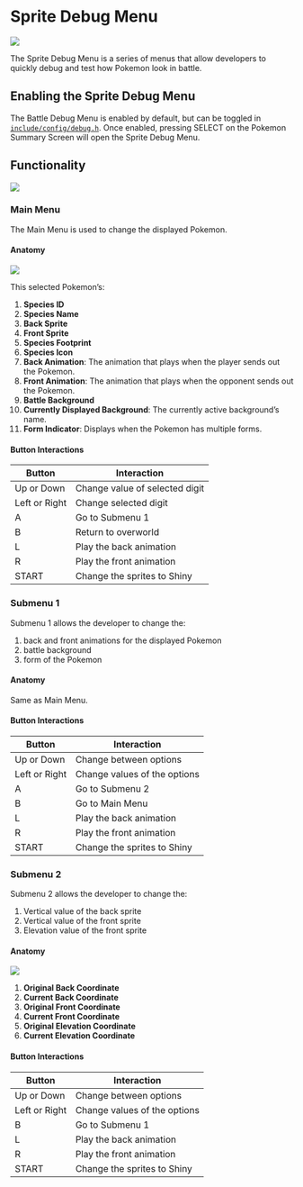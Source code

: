 # Sprite Debug Menu
![](https://archives.bulbagarden.net/media/upload/f/f9/Fire_Blast_III.png)

The Sprite Debug Menu is a series of menus that allow developers to quickly debug and test how Pokemon look in battle.

## Enabling the Sprite Debug Menu
The Battle Debug Menu is enabled by default, but can be toggled in [`include/config/debug.h`](../include/config/debug.h). Once enabled, pressing SELECT on the Pokemon Summary Screen will open the Sprite Debug Menu.

## Functionality
![](https://archives.bulbagarden.net/media/upload/f/f9/Fire_Blast_III.png)

### Main Menu
The Main Menu is used to change the displayed Pokemon.

#### Anatomy
![](https://archives.bulbagarden.net/media/upload/f/f9/Fire_Blast_III.png)

This selected Pokemon’s:
1. **Species ID**
2. **Species Name**
3. **Back Sprite**
4. **Front Sprite**
5. **Species Footprint**
6. **Species Icon**
7. **Back Animation**: The animation that plays when the player sends out the Pokemon.
8. **Front Animation**: The animation that plays when the opponent sends out the Pokemon.
9. **Battle Background**
10. **Currently Displayed Background**: The currently active background’s name.
11. **Form Indicator**: Displays when the Pokemon has multiple forms.

#### Button Interactions
|Button|Interaction|
|---|---|
|Up or Down|Change value of selected digit|
|Left or Right|Change selected digit|
|A|Go to Submenu 1|
|B|Return to overworld|
|L|Play the back animation|
|R|Play the front animation|
|START|Change the sprites to Shiny|

### Submenu 1
Submenu 1 allows the developer to change the:
1. back and front animations for the displayed Pokemon
2. battle background
3. form of the Pokemon

#### Anatomy
Same as Main Menu.

#### Button Interactions
|Button|Interaction|
|---|---|
|Up or Down|Change between options|
|Left or Right|Change values of the options|
|A|Go to Submenu 2|
|B|Go to Main Menu|
|L|Play the back animation|
|R|Play the front animation|
|START|Change the sprites to Shiny|

### Submenu 2
Submenu 2 allows the developer to change the:
1. Vertical value of the back sprite
2. Vertical value of the front sprite
3. Elevation value of the front sprite

#### Anatomy
![](https://archives.bulbagarden.net/media/upload/f/f9/Fire_Blast_III.png)
1. **Original Back Coordinate**
2. **Current Back Coordinate**
3. **Original Front Coordinate**
4. **Current Front Coordinate**
5. **Original Elevation Coordinate**
6. **Current Elevation Coordinate**

#### Button Interactions
|Button|Interaction|
|---|---|
|Up or Down|Change between options|
|Left or Right|Change values of the options|
|B|Go to Submenu 1|
|L|Play the back animation|
|R|Play the front animation|
|START|Change the sprites to Shiny|